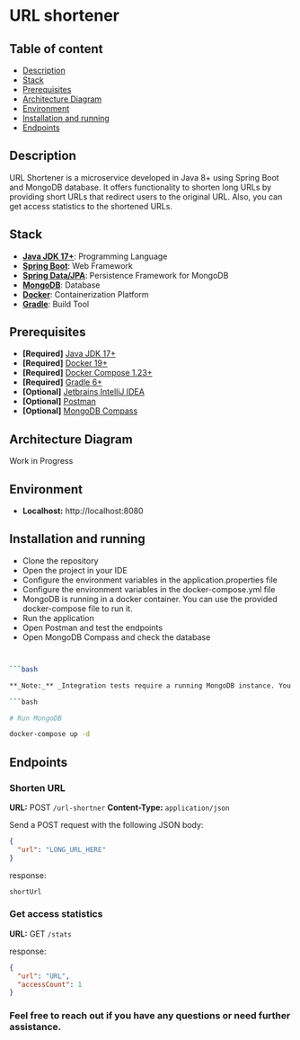 # URL shortener

## Table of content

- [Description](#description)
- [Stack](#stack)
- [Prerequisites](#prerequisites)
- [Architecture Diagram](#architecture-diagram)
- [Environment](#environment)
- [Installation and running](#installation-and-running)
- [Endpoints](#endpoints)

## Description

URL Shortener is a microservice developed in Java 8+ using Spring Boot and MongoDB database. It offers functionality to shorten long URLs by providing short URLs that redirect users to the original URL. Also, you can get access statistics to the shortened URLs.

## Stack

- **[Java JDK 17+](https://www.oracle.com/java/technologies/javase-jdk11-downloads.html)**: Programming Language
- **[Spring Boot](https://spring.io/projects/spring-boot)**: Web Framework
- **[Spring Data/JPA](https://spring.io/projects/spring-data-jpa)**: Persistence Framework for MongoDB
- **[MongoDB](https://www.mongodb.com/)**: Database
- **[Docker](https://www.docker.com/)**: Containerization Platform
- **[Gradle](https://gradle.org/)**: Build Tool

## Prerequisites

- **[Required]** [Java JDK 17+](https://www.oracle.com/java/technologies/javase-jdk11-downloads.html)
- **[Required]** [Docker 19+](https://docs.docker.com/install/)
- **[Required]** [Docker Compose 1.23+](https://docs.docker.com/compose/install/#install-compose)
- **[Required]** [Gradle 6+](https://gradle.org/install/)
- **[Optional]** [Jetbrains IntelliJ IDEA](https://www.jetbrains.com/idea/download/#section=linux)
- **[Optional]** [Postman](https://www.postman.com/downloads/)
- **[Optional]** [MongoDB Compass](https://www.mongodb.com/products/compass)

## Architecture Diagram

Work in Progress

## Environment

- **Localhost:** http://localhost:8080

## Installation and running

- Clone the repository
- Open the project in your IDE
- Configure the environment variables in the application.properties file
- Configure the environment variables in the docker-compose.yml file
- MongoDB is running in a docker container. You can use the provided docker-compose file to run it.
- Run the application
- Open Postman and test the endpoints
- Open MongoDB Compass and check the database

```bash


```bash

**_Note:_** _Integration tests require a running MongoDB instance. You can use the provided docker-compose file to run it._

```bash

# Run MongoDB

docker-compose up -d

```

## **Endpoints**

### Shorten URL

**URL:** POST `/url-shortner`
**Content-Type:** `application/json`

Send a POST request with the following JSON body:

```json
{
  "url": "LONG_URL_HERE"
}
```

response:

```
shortUrl

```

### Get access statistics

**URL:** GET `/stats`

response:

```json
{
  "url": "URL",
  "accessCount": 1
}
```

### Feel free to reach out if you have any questions or need further assistance.

